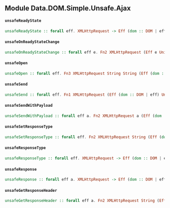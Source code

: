 ## Module Data.DOM.Simple.Unsafe.Ajax

#### `unsafeReadyState`

``` purescript
unsafeReadyState :: forall eff. XMLHttpRequest -> Eff (dom :: DOM | eff) Int
```

#### `unsafeOnReadyStateChange`

``` purescript
unsafeOnReadyStateChange :: forall eff e. Fn2 XMLHttpRequest (Eff e Unit) (Eff (dom :: DOM | eff) Unit)
```

#### `unsafeOpen`

``` purescript
unsafeOpen :: forall eff. Fn3 XMLHttpRequest String String (Eff (dom :: DOM | eff) Unit)
```

#### `unsafeSend`

``` purescript
unsafeSend :: forall eff. Fn1 XMLHttpRequest (Eff (dom :: DOM | eff) Unit)
```

#### `unsafeSendWithPayload`

``` purescript
unsafeSendWithPayload :: forall eff a. Fn2 XMLHttpRequest a (Eff (dom :: DOM | eff) Unit)
```

#### `unsafeSetResponseType`

``` purescript
unsafeSetResponseType :: forall eff. Fn2 XMLHttpRequest String (Eff (dom :: DOM | eff) Unit)
```

#### `unsafeResponseType`

``` purescript
unsafeResponseType :: forall eff. XMLHttpRequest -> Eff (dom :: DOM | eff) String
```

#### `unsafeResponse`

``` purescript
unsafeResponse :: forall eff a. XMLHttpRequest -> Eff (dom :: DOM | eff) a
```

#### `unsafeGetResponseHeader`

``` purescript
unsafeGetResponseHeader :: forall eff a. Fn2 XMLHttpRequest String (Eff (dom :: DOM | eff) String)
```


